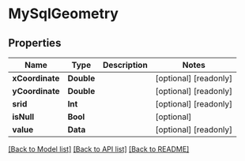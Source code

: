 # MySqlGeometry

## Properties
Name | Type | Description | Notes
------------ | ------------- | ------------- | -------------
**xCoordinate** | **Double** |  | [optional] [readonly] 
**yCoordinate** | **Double** |  | [optional] [readonly] 
**srid** | **Int** |  | [optional] [readonly] 
**isNull** | **Bool** |  | [optional] 
**value** | **Data** |  | [optional] [readonly] 

[[Back to Model list]](../README.md#documentation-for-models) [[Back to API list]](../README.md#documentation-for-api-endpoints) [[Back to README]](../README.md)


